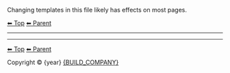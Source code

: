 Changing templates in this file likely has effects on most pages.

<!-- TEMPLATE header 2 -->
[⬅ Top](index.md) [⬅ Parent ](../index.md)
<hr />

<!-- TEMPLATE footer 5 -->
<hr />

[⬅ Top](index.md) [⬅ Parent ](../index.md)

Copyright &copy; {year} [{BUILD_COMPANY}]({BUILD_COMPANY_LINK}{title})

